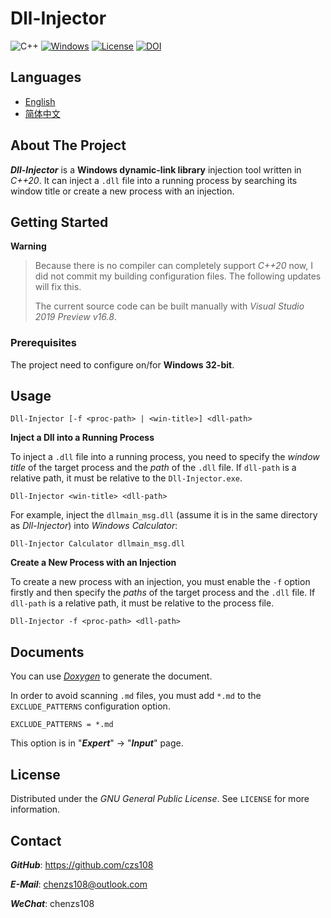 # Dll-Injector

![C++](badges/C++-20.svg)
[![Windows](badges/Microsoft-Windows.svg)](https://www.microsoft.com/en-ie/windows)
[![License](badges/License-GPL-3.0.svg)](https://www.gnu.org/licenses/gpl-3.0.html)
[![DOI](https://zenodo.org/badge/302512489.svg)](https://zenodo.org/badge/latestdoi/302512489)

## Languages

- [English](https://github.com/czs108/Dll-Injector/blob/main/README.md)
- [简体中文](https://github.com/czs108/Dll-Injector/blob/main/README-CN.md)

## About The Project

***Dll-Injector*** is a **Windows dynamic-link library** injection tool written in *C++20*. It can inject a `.dll` file into a running process by searching its window title or create a new process with an injection.

## Getting Started

**Warning**

> Because there is no compiler can completely support *C++20* now, I did not commit my building configuration files. The following updates will fix this.
>
> The current source code can be built manually with *Visual Studio 2019 Preview v16.8*.

### Prerequisites

The project need to configure on/for **Windows 32-bit**.

## Usage

```console
Dll-Injector [-f <proc-path> | <win-title>] <dll-path>
```

**Inject a Dll into a Running Process**

To inject a `.dll` file into a running process, you need to specify the *window title* of the target process and the *path* of the `.dll` file. If `dll-path` is a relative path, it must be relative to the `Dll-Injector.exe`.

```console
Dll-Injector <win-title> <dll-path>
```

For example, inject the `dllmain_msg.dll` (assume it is in the same directory as *Dll-Injector*) into *Windows Calculator*:

```console
Dll-Injector Calculator dllmain_msg.dll
```

**Create a New Process with an Injection**

To create a new process with an injection, you must enable the `-f` option firstly and then specify the *paths* of the target process and the `.dll` file. If `dll-path` is a relative path, it must be relative to the process file.

```console
Dll-Injector -f <proc-path> <dll-path>
```

## Documents

You can use [*Doxygen*](http://www.doxygen.nl) to generate the document.

In order to avoid scanning `.md` files, you must add `*.md` to the `EXCLUDE_PATTERNS` configuration option.

```
EXCLUDE_PATTERNS = *.md
```

This option is in "***Expert***" -> "***Input***" page.

## License

Distributed under the *GNU General Public License*. See `LICENSE` for more information.

## Contact

***GitHub***: https://github.com/czs108

***E-Mail***: chenzs108@outlook.com

***WeChat***: chenzs108
